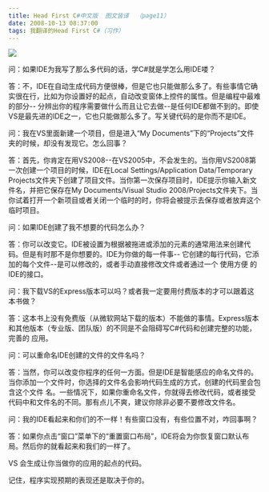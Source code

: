 ```yaml
---
title: Head First C#中文版  图文皆译  （page11）
date: 2008-10-13 08:37:00
tags: 我翻译的Head First C#（习作）
---
```

![](https://p-blog.csdn.net/images/p_blog_csdn_net/cuipengfei1/EntryImages/20081013/%E6%88%AA%E5%9B%BE00.jpg)

问：如果IDE为我写了那么多代码的话，学C#就是学怎么用IDE喽？

答：不，IDE在自动生成代码方便很棒，但是它也只能做那么多了。有些事情它确实很在行，比如为你设置好的起点，自动改变窗体上控件的属性。但是编程中最难的部分--
分辨出你的程序需要做什么而且让它去做--是任何IDE都做不到的。即使VS是最先进的IDE之一，它也只能做那么多了。写关键代码的是你而不是IDE。

问：我在VS里面新建一个项目，但是进入“My Documents”下的“Projects”文件夹的时候，却没有发现它。怎么回事？

答：首先，你肯定在用VS2008--在VS2005中，不会发生的。当你用VS2008第一次创建一个项目的时候，IDE在Local
Settings/Application Data/Temporary
Projects文件夹下创建了项目文件。当你第一次保存项目时，IDE提示你输入新文件名，并把它保存在My Documents/Visual Studio
2008/Projects文件夹下。当你试着打开一个新项目或者关闭一个临时的时，你将会被提示去保存或者放弃这个临时项目。

问：如果IDE创建了我不想要的代码怎么办？

答：你可以改变它。IDE被设置为根据被拖进或添加的元素的通常用法来创建代码。但是有时那不是你想要的。IDE为你做的每一件事--
它创建的每行代码，它添加的每个文件--是可以修改的，或者手动直接修改文件或者通过一个  使用方便  的IDE的接口。

问：我下载VS的Express版本可以吗？或者我一定要用付费版本的才可以跟着这本书做？

答：这本书上没有免费版（从微软网站下载的版本）不能做的事情。Express版本和其他版本（专业版、团队版）的不同是不会阻碍写C#代码和创建完整的功能，完善的
应用。

问：可以重命名IDE创建的文件的文件名吗？

答：当然，你可以改变你程序的任何一方面。但是IDE是智能感应的命名文件的。当你添加一个文件时，你选择的文件名会影响代码生成的方式，创建的代码里会包含这个文件
名。一些情况下，如果你重命名文件，你就得去修改代码，或者接受代码中和文件名的不同。那有点儿不爽，建议你除非必要不要修改文件名。

问：我的IDE看起来和你们的不一样！有些窗口没有，有些位置不对，咋回事啊？

答：如果你点击“窗口”菜单下的“重置窗口布局”，IDE将会为你恢复窗口默认布局。然后你的就看起来和我们的一样了。

VS  会生成让你当做你的应用的起点的代码。

记住，程序实现预期的表现还是取决于你的。



